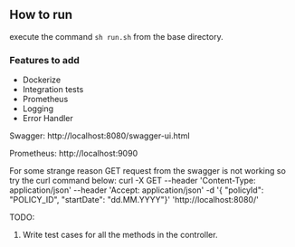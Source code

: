 ## How to run
execute the command `sh run.sh` from the base directory.
### Features to add
- Dockerize
- Integration tests
- Prometheus
- Logging
- Error Handler


Swagger: http://localhost:8080/swagger-ui.html

Prometheus: http://localhost:9090


For some strange reason GET request from the swagger is not working so try the curl command below: curl -X GET --header 'Content-Type: application/json' --header 'Accept: application/json' -d '{ "policyId": "POLICY_ID", "startDate": "dd.MM.YYYY"}' 'http://localhost:8080/'


TODO: 
1. Write test cases for all the methods in the controller.
